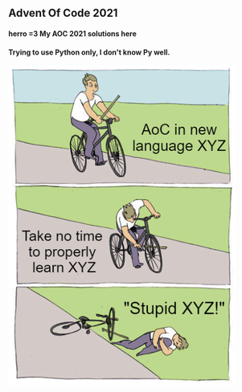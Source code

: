 ## Advent Of Code 2021
 

#### herro =3 My AOC 2021 solutions here

#### Trying to use Python only, I don't know Py well.
![mem img](aoc_with_new_language.png)